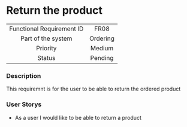 # Return the product

|                           |          |
| :-----------------------: | :------: |
| Functional Requirement ID |   FR08   |
|    Part of the system     | Ordering |
|         Priority          |  Medium  |
|          Status           | Pending  |

### Description

This requiremnt is for the user to be able to return the ordered product

### User Storys

* As a user I would like to be able to return a product